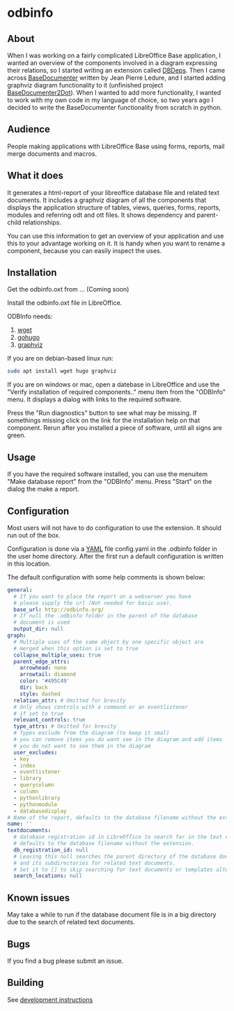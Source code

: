 # odbinfo

## About
When I was working on a fairly complicated LibreOffice Base 
application, I wanted an overview of the components involved
in a diagram expressing their relations,
so I started writing an extension called
[DBDeps](https://github.com/slspeek/dbdeps).
Then I came across
[BaseDocumenter](https://extensions.libreoffice.org/en/extensions/show/basedocumenter-to-document-your-base-applications)
written by Jean Pierre Ledure, and I started adding 
graphviz diagram functionality to it
(unfinished project [BaseDocumenter2Dot](https://github.com/slspeek/BaseDocumenter2Dot)).
When I wanted to add more functionality, I wanted to work with my own code in my language
of choice, so two years ago I decided to write the BaseDocumenter functionality
from scratch in python.

## Audience
People making applications with LibreOffice Base using forms, reports,
mail merge documents and macros.


## What it does
It generates a html-report of your libreoffice database file and related text documents. It includes a graphviz diagram of all the components that displays
the application structure of tables, views, queries, forms, reports, modules and referring
odt and ott files. It shows dependency and parent-child relationships.

You can use this information to get an overview of your application and use 
this to your advantage working on it. It is handy when you want to rename
a component, because you can easily inspect the uses.

## Installation
Get the odbinfo.oxt from ... (Coming soon)

Install the odbinfo.oxt file in LibreOffice.

ODBInfo needs:
1. [wget](https://www.gnu.org/software/wget/)
2. [gohugo](https://gohugo.io/)
3. [graphviz](https://graphviz.org/)

If you are on debian-based linux run:
```bash
sudo apt install wget hugo graphviz
```
If you are on windows or mac, open a datebase in LibreOffice and use the "Verify installation of required components.." menu item from
the "ODBInfo" menu. It displays a dialog with links to the required software.

Press the "Run diagnostics" button to see what may be missing. If somethings missing
click on the link for the installation help on that component. Rerun after you installed a piece
of software, until all signs are green.

## Usage
If you have the required software installed, you can use the menuitem "Make database report" from the
"ODBInfo" menu. Press "Start" on the dialog the make a report.

## Configuration
Most users will not have to do configuration to use the extension.
It should run out of the box. 

Configuration is done via a [YAML](https://www.w3schools.io/file/yaml-arrays/)
file config.yaml in the .odbinfo folder in the user home directory. After the first run
a default configuration is written in this location.


The default configuration with some help comments is shown below:
```yaml
general:
  # If you want to place the report on a webserver you have 
  # please supply the url (Not needed for basic use).
  base_url: http://odbinfo.org/
  # If null the .odbinfo folder in the parent of the database
  # document is used
  output_dir: null
graph:
  # Multiple uses of the same object by one specific object are
  # merged when this option is set to true
  collapse_multiple_uses: true
  parent_edge_attrs:
    arrowhead: none
    arrowtail: diamond
    color: '#495C49'
    dir: back
    style: dashed
  relation_attr: # Omitted for brevity
  # Only shows controls with a command or an eventlistener
  # if set to true
  relevant_controls: true
  type_attrs: # Omitted for brevity
  # Types exclude from the diagram (to keep it smal)
  # you can remove items you do want see in the diagram and add items
  # you do not want to see them in the diagram
  user_excludes:
  - key
  - index
  - eventlistener
  - library
  - querycolumn
  - column
  - pythonlibrary
  - pythonmodule
  - databasedisplay
# Name of the report, defaults to the database filename without the extension.
name: ''
textdocuments:
  # database registration id in LibreOffice to search for in the text documents,
  # defaults to the database filename without the extension.
  db_registration_id: null
  # Leaving this null searches the parent directory of the database document
  # and its subdirectories for related text documents.
  # Set it to [] to skip searching for text documents or templates altogether.
  search_locations: null

```

## Known issues
May take a while to run if the database document file is in a big directory due
to the search of related text documents.  

## Bugs
If you find a bug please submit an issue.

## Building
See [development instructions](doc/development.md)